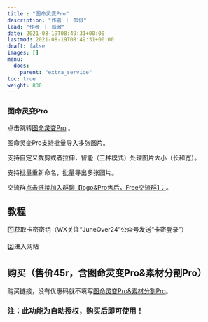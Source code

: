 ```yaml
---
title : "图命灵变Pro"
description: "作者 ｜ 孤傲"
lead: "作者 ｜ 孤傲"
date: 2021-08-19T08:49:31+00:00
lastmod: 2021-08-19T08:49:31+00:00
draft: false 
images: []
menu:
  docs:
    parent: "extra_service"
toc: true
weight: 830
---
```


### 图命灵变Pro

点击跳转[图命灵变Pro](https://skin.gushao.club/docs/extra_service/PicMagicPro/) 。

图命灵变Pro支持批量导入多张图片。

支持自定义裁剪或者拉伸，智能（三种模式）处理图片大小（长和宽）。

支持批量重新命名，批量导出多张图片。

交流群[点击链接加入群聊【logo&Pro售后，Free交流群】：](https://qm.qq.com/q/BrPUdXGm6Q)。

## 教程

1️⃣获取卡密密钥（WX关注“JuneOver24”公众号发送“卡密登录”）

2️⃣进入网站

## 购买（售价45r，含图命灵变Pro&素材分割Pro）

购买链接，没有优惠码就不填写[图命灵变Pro&素材分割Pro](https://shop.gushao.club/buy/19)。

### 注：此功能为自动授权，购买后即可使用！
